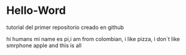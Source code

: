 # Hello-Word
tutorial del primer repositorio creado en github

hi humans
mi name es pi,i am from colombian, i like pizza, i don´t like smrphone apple and this is all
